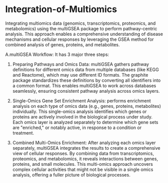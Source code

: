 # Integration-of-Multiomics
Integrating multiomics data (genomics, transcriptomics, proteomics, and metabolomics) using the multiGSEA package to perform pathway-centric analysis. This approach enables a comprehensive understanding of disease mechanisms and cellular responses by leveraging the GSEA method for combined analysis of genes, proteins, and metabolites.

A.multiGSEA Workflow:
It has 3 major three steps:
1. Preparing Pathways and Omics Data:
    multiGSEA gathers pathway definitions for different omics data from multiple databases (like KEGG and Reactome), which may use different ID formats. The graphite package standardizes these definitions by converting all identifiers into a common format. This enables multiGSEA to work across databases seamlessly, ensuring consistent pathway analysis across omics layers.

2. Single-Omics Gene Set Enrichment Analysis:
  performs enrichment analysis on each type of omics data (e.g., genes, proteins, metabolites) individually. This single-omics analysis identifies which genes or proteins are actively involved in the biological process under study. Each omics layer is analyzed separately to determine which gene sets are "enriched," or notably active, in response to a condition or treatment.

3. Combined Multi-Omics Enrichment:
   After analyzing each omics layer separately, multiGSEA integrates the results to create a comprehensive view of cellular responses. By combining data from transcriptomics, proteomics, and metabolomics, it reveals interactions between genes, proteins, and small molecules. This multi-omics approach uncovers complex cellular activities that might not be visible in a single omics analysis, offering a fuller picture of biological processes.

